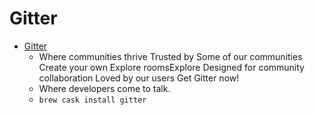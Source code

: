 # Gitter
- [Gitter](https://gitter.im/)
  -  Where communities thrive Trusted by             Some of our communities                          Create your own            Explore roomsExplore Designed for community collaboration Loved by our users Get Gitter now!
  - Where developers come to talk.
  - `brew cask install gitter`
